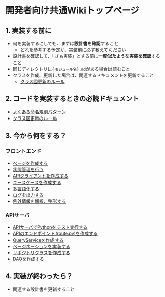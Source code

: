 # 開発者向け共通Wikiトップページ

## 1. 実装する前に
- 何を実装するにしても、まずは**設計書を確認**すること
  - どれを参考する予定か、実装前に必ず教えてください
- 設計書を確認して、「さぁ実装」とする前に**一度似たような実装を確認**すること
- 同じディレクトリに`{モジュール名}.md`がある場合は読むこと
- クラスを作成、更新した場合は、関連するドキュメントを更新すること
  - [クラス図更新のルール](./common/クラス図更新)

## 2. コードを実装するときの必読ドキュメント
- [よくある命名規則パターン](common/コーディング規約.md)
- [クラス図更新のルール](./common/クラス図更新)

## 3. 今から何をする？
### フロントエンド
- [ページを作成する](flutter/ページ.md)
- [状態管理を行う](flutter/状態管理.md)
- [APIクライアントを作成する](flutter/APIクライアント.md)
- [ユースケースを作成する](flutter/ユースケース.md)
- [多言語化する](flutter/多言語対応.md)
- [ログを出力する](flutter/ロガー.md)
- [例外情報を解析、整形する](flutter/例外解析.md)

### APIサーバ
- [APIサーバでPythonをテスト実行する](api/環境構築.md)
- [APIのエンドポイント(route.py)を作成する](api/エンドポイント.md)
- [QueryServiceを作成する](api/クエリサービス.md)
- [ページネーションを実装する](api/ページネーション.md)
- [リポジトリクラスを作成する](api/リポジトリクラス.md)
- [DAOを作成する](api/DAO.md)

## 4. 実装が終わったら？
- 関連する設計書を更新すること

